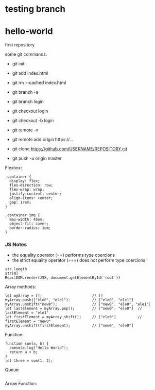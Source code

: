 # testing branch

# hello-world
first repository

some git commands:
* git init
* git add index.html
* git rm --cached index.html

* git branch -a
* git branch login
* git checkout login

* git checkout -b login

* git remote -v
* git remote add origin https://...
* git clone https://github.com/USERNAME/REPOSITORY.git
* git push -u origin master

Flexbox:
```
.container {
  display: flex;
  flex-direction: row;
  flex-wrap: wrap;
  justify-content: center;
  align-items: center;
  gap: 1rem;
}
```

```
.container img {
  max-width: 40em;
  object-fit: cover;
  border-radius: 1em;
}
```

### JS Notes

- the equality operator (==) performs type coercions
- the strict equality operator (===) does not perform type coercions
```
str.length
str[0]
ReactDOM.render(JSX, document.getElementById('root'))
```
Array methods:
```
let myArray = [];                       // []
myArray.push(["ele0", "ele1");          // ["ele0", "ele1"]
myArray.unshift("new0");                // ["new0", "ele0", "ele1"]
let lastElement = myArray.pop();        // ["new0", "ele0"]  // lastElement = "ele1"
let firstElement = myArray.shift();     // ["ele0"]          // firstElement = "new0"
myArray.unshift(firstElement);          // ["new0", "ele0"]
```
Function:
```
function sum(a, b) {
  console.log("Hello World");
  return a + b;
}
let three = sum(1, 2);  
```
Queue:
```

```
Arrow Function:
```
```


